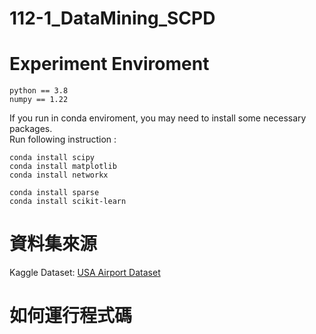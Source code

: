 # 112-1_DataMining_SCPD

# Experiment Enviroment
```
python == 3.8
numpy == 1.22
```
If you run in conda enviroment, you may need to install some necessary packages. <br>
Run following instruction :
```
conda install scipy
conda install matplotlib
conda install networkx

conda install sparse
conda install scikit-learn
```

# 資料集來源
Kaggle Dataset: [USA Airport Dataset](https://www.kaggle.com/datasets/flashgordon/usa-airport-dataset)

# 如何運行程式碼